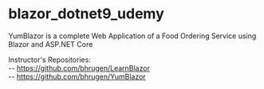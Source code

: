 # blazor_dotnet9_udemy

YumBlazor is a complete Web Application of a Food Ordering Service using Blazor and ASP.NET Core

Instructor's Repositories:
  <br>
  -- https://github.com/bhrugen/LearnBlazor
  <br>
  -- https://github.com/bhrugen/YumBlazor
